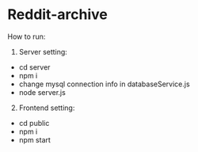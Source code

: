 # Reddit-archive

How to run:

1. Server setting: 
 - cd server
 - npm i
 - change mysql connection info in databaseService.js
 - node server.js
 
 2. Frontend setting:
 - cd public
 - npm i
 - npm start